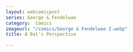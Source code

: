 ```yaml
---
layout: webcomicpost
series: George & Fendelwae
category:  Comics
imageurl: "/comics/George & Fendelwae 2.webp"
title: A Bat's Perspective

---
```

